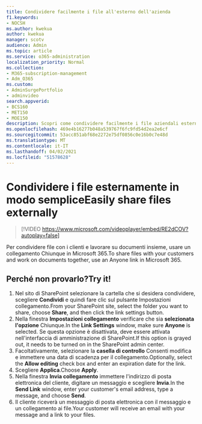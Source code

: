 ```yaml
---
title: Condividere facilmente i file all'esterno dell'azienda
f1.keywords:
- NOCSH
ms.author: kwekua
author: kwekua
manager: scotv
audience: Admin
ms.topic: article
ms.service: o365-administration
localization_priority: Normal
ms.collection:
- M365-subscription-management
- Adm_O365
ms.custom:
- AdminSurgePortfolio
- adminvideo
search.appverid:
- BCS160
- MET150
- MOE150
description: Scopri come condividere facilmente i file aziendali esternamente.
ms.openlocfilehash: 469e4b16277b048a539767f6fc9fd54d2ea2e6cf
ms.sourcegitcommit: 53acc851abf68e2272e75df0856c0e16b0c7e48d
ms.translationtype: MT
ms.contentlocale: it-IT
ms.lasthandoff: 04/02/2021
ms.locfileid: "51578628"
---
```

# <a name="easily-share-files-externally"></a><span data-ttu-id="d40eb-103">Condividere i file esternamente in modo semplice</span><span class="sxs-lookup"><span data-stu-id="d40eb-103">Easily share files externally</span></span>

> [!VIDEO https://www.microsoft.com/videoplayer/embed/RE2dCOV?autoplay=false]

<span data-ttu-id="d40eb-104">Per condividere file con i clienti e lavorare su documenti insieme, usare un collegamento Chiunque in Microsoft 365.</span><span class="sxs-lookup"><span data-stu-id="d40eb-104">To share files with your customers and work on documents together, use an Anyone link in Microsoft 365.</span></span>

## <a name="try-it"></a><span data-ttu-id="d40eb-105">Perché non provarlo?</span><span class="sxs-lookup"><span data-stu-id="d40eb-105">Try it!</span></span>

1. <span data-ttu-id="d40eb-106">Nel sito di SharePoint selezionare la cartella che si desidera condividere, scegliere **Condividi** e quindi fare clic sul pulsante Impostazioni collegamento.</span><span class="sxs-lookup"><span data-stu-id="d40eb-106">From your SharePoint site, select the folder you want to share, choose **Share**, and then click the link settings button.</span></span>
1. <span data-ttu-id="d40eb-107">Nella finestra **Impostazioni collegamento** verificare che sia **selezionata l'opzione** Chiunque.</span><span class="sxs-lookup"><span data-stu-id="d40eb-107">In the **Link Settings** window, make sure **Anyone** is selected.</span></span> <span data-ttu-id="d40eb-108">Se questa opzione è disattivata, deve essere attivata nell'interfaccia di amministrazione di SharePoint.</span><span class="sxs-lookup"><span data-stu-id="d40eb-108">If this option is grayed out, it needs to be turned on in the SharePoint admin center.</span></span>
1. <span data-ttu-id="d40eb-109">Facoltativamente, selezionare la **casella di controllo** Consenti modifica e immettere una data di scadenza per il collegamento.</span><span class="sxs-lookup"><span data-stu-id="d40eb-109">Optionally, select the **Allow editing** check box and enter an expiration date for the link.</span></span>
1. <span data-ttu-id="d40eb-110">Scegliere **Applica**.</span><span class="sxs-lookup"><span data-stu-id="d40eb-110">Choose **Apply**.</span></span>
1. <span data-ttu-id="d40eb-111">Nella finestra **Invia collegamento** immettere l'indirizzo di posta elettronica del cliente, digitare un messaggio e scegliere **Invia**.</span><span class="sxs-lookup"><span data-stu-id="d40eb-111">In the **Send Link** window, enter your customer's email address, type a message, and choose **Send**.</span></span>
1. <span data-ttu-id="d40eb-112">Il cliente riceverà un messaggio di posta elettronica con il messaggio e un collegamento ai file.</span><span class="sxs-lookup"><span data-stu-id="d40eb-112">Your customer will receive an email with your message and a link to your files.</span></span>